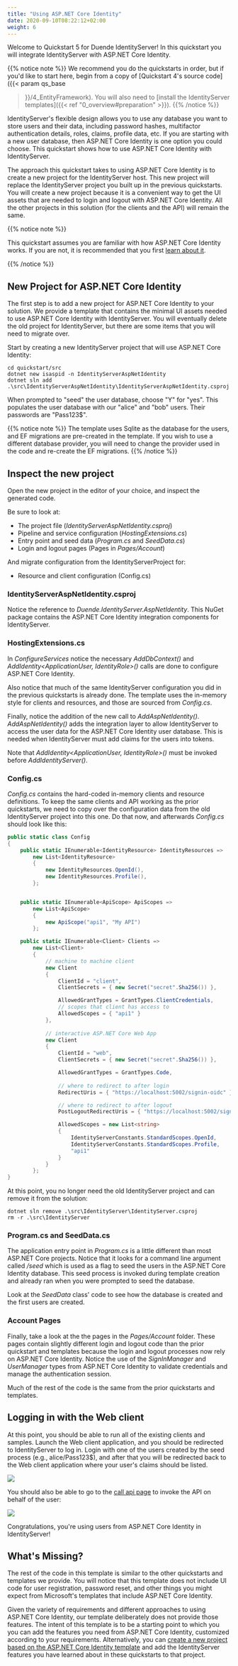 ```yaml
---
title: "Using ASP.NET Core Identity"
date: 2020-09-10T08:22:12+02:00
weight: 6
---
```


Welcome to Quickstart 5 for Duende IdentityServer! In this quickstart you will
integrate IdentityServer with ASP.NET Core Identity. 

{{% notice note %}}
We recommend you do the quickstarts in order, but if you'd like to start here,
begin from a copy of [Quickstart 4's source code]({{< param qs_base
>}}/4_EntityFramework). You will also need to [install the IdentityServer
templates]({{< ref "0_overview#preparation" >}}).
{{% /notice %}}

IdentityServer's flexible design allows you to use any database you want to
store users and their data, including password hashes, multifactor
authentication details, roles, claims, profile data, etc. If you are starting
with a new user database, then ASP.NET Core Identity is one option you could
choose. This quickstart shows how to use ASP.NET Core Identity with
IdentityServer.

The approach this quickstart takes to using ASP.NET Core Identity is to create a
new project for the IdentityServer host. This new project will replace the
IdentityServer project you built up in the previous quickstarts. You will create
a new project because it is a convenient way to get the UI assets that are
needed to login and logout with ASP.NET Core Identity. All the other projects in
this solution (for the clients and the API) will remain the same.

{{% notice note %}}

This quickstart assumes you are familiar with how ASP.NET Core Identity works.
If you are not, it is recommended that you first [learn about
it](https://docs.microsoft.com/en-us/aspnet/core/security/authentication/identity?view=aspnetcore-6.0).

{{% /notice %}}

## New Project for ASP.NET Core Identity
The first step is to add a new project for ASP.NET Core Identity to your
solution. We provide a template that contains the minimal UI assets needed to
use ASP.NET Core Identity with IdentityServer. You will eventually delete the
old project for IdentityServer, but there are some items that you will need to
migrate over.

Start by creating a new IdentityServer project that will use ASP.NET Core
Identity:

```  
cd quickstart/src
dotnet new isaspid -n IdentityServerAspNetIdentity
dotnet sln add .\src\IdentityServerAspNetIdentity\IdentityServerAspNetIdentity.csproj
```

When prompted to "seed" the user database, choose "Y" for "yes". This populates
the user database with our "alice" and "bob" users. Their passwords are
"Pass123$".

{{% notice note %}}
The template uses Sqlite as the database for the users, and EF migrations are
pre-created in the template. If you wish to use a different database provider,
you will need to change the provider used in the code and re-create the EF
migrations.
{{% /notice %}}

## Inspect the new project
Open the new project in the editor of your choice, and inspect the generated
code. 

Be sure to look at:
- The project file (*IdentityServerAspNetIdentity.csproj*)
- Pipeline and service configuration (*HostingExtensions.cs*)
- Entry point and seed data (*Program.cs* and *SeedData.cs*)
- Login and logout pages (Pages in *Pages/Account*)

And migrate configuration from the IdentityServerProject for:
- Resource and client configuration (Config.cs)

### IdentityServerAspNetIdentity.csproj
Notice the reference to *Duende.IdentityServer.AspNetIdentity*. This NuGet
package contains the ASP.NET Core Identity integration components for
IdentityServer.

### HostingExtensions.cs
In *ConfigureServices* notice the necessary *AddDbContext<ApplicationDbContext>()* and *AddIdentity<ApplicationUser, IdentityRole>()* calls are done to configure ASP.NET Core Identity.

Also notice that much of the same IdentityServer configuration you did in the previous quickstarts is already done.
The template uses the in-memory style for clients and resources, and those are sourced from *Config.cs*.

Finally, notice the addition of the new call to *AddAspNetIdentity<ApplicationUser>()*.
*AddAspNetIdentity()* adds the integration layer to allow IdentityServer to access the user data for the ASP.NET Core Identity user database.
This is needed when IdentityServer must add claims for the users into tokens.

Note that *AddIdentity<ApplicationUser, IdentityRole>()* must be invoked before *AddIdentityServer()*.

### Config.cs
*Config.cs* contains the hard-coded in-memory clients and resource definitions.
To keep the same clients and API working as the prior quickstarts, we need to copy over the configuration data from the old IdentityServer project into this one.
Do that now, and afterwards *Config.cs* should look like this:

```cs
public static class Config
{
    public static IEnumerable<IdentityResource> IdentityResources =>
        new List<IdentityResource>
        {
            new IdentityResources.OpenId(),
            new IdentityResources.Profile(),
        };


    public static IEnumerable<ApiScope> ApiScopes =>
        new List<ApiScope>
        {
            new ApiScope("api1", "My API")
        };

    public static IEnumerable<Client> Clients =>
        new List<Client>
        {
            // machine to machine client
            new Client
            {
                ClientId = "client",
                ClientSecrets = { new Secret("secret".Sha256()) },

                AllowedGrantTypes = GrantTypes.ClientCredentials,
                // scopes that client has access to
                AllowedScopes = { "api1" }
            },
                
            // interactive ASP.NET Core Web App
            new Client
            {
                ClientId = "web",
                ClientSecrets = { new Secret("secret".Sha256()) },

                AllowedGrantTypes = GrantTypes.Code,
                    
                // where to redirect to after login
                RedirectUris = { "https://localhost:5002/signin-oidc" },

                // where to redirect to after logout
                PostLogoutRedirectUris = { "https://localhost:5002/signout-callback-oidc" },

                AllowedScopes = new List<string>
                {
                    IdentityServerConstants.StandardScopes.OpenId,
                    IdentityServerConstants.StandardScopes.Profile,
                    "api1"
                }
            }
        };
}
```

At this point, you no longer need the old IdentityServer project and can remove
it from the solution:

```
dotnet sln remove .\src\IdentityServer\IdentityServer.csproj
rm -r .\src\IdentityServer
```

### Program.cs and SeedData.cs
The application entry point in *Program.cs* is a little different than most
ASP.NET Core projects. Notice that it looks for a command line argument called
*/seed* which is used as a flag to seed the users in the ASP.NET Core Identity
database. This seed process is invoked during template creation and already ran
when you were prompted to seed the database.

Look at the *SeedData* class' code to see how the database is created and the
first users are created.

### Account Pages
Finally, take a look at the the pages in the *Pages/Account* folder. These pages
contain slightly different login and logout code than the prior quickstart and
templates because the login and logout processes now rely on ASP.NET Core
Identity. Notice the use of the *SignInManager<ApplicationUser>* and
*UserManager<ApplicationUser>* types from ASP.NET Core Identity to validate
credentials and manage the authentication session.

Much of the rest of the code is the same from the prior quickstarts and
templates.

## Logging in with the Web client
At this point, you should be able to run all of the existing clients and samples.
Launch the Web client application, and you should be redirected to IdentityServer to log in. Login with one of the users created by the seed process (e.g., alice/Pass123$), and after that you will be redirected back to the Web client application where your user's claims should be listed.

![](../images/aspid_claims.png)

You should also be able to go to the [call api
page](https://localhost:5002/callapi) to invoke the API on behalf of the user:

![](../images/aspid_api_claims.png)

Congratulations, you're using users from ASP.NET Core Identity in
IdentityServer!

## What's Missing?
The rest of the code in this template is similar to the other quickstarts and
templates we provide. You will notice that this template does not include UI
code for user registration, password reset, and other things you might expect
from Microsoft's templates that include ASP.NET Core Identity.

Given the variety of requirements and different approaches to using ASP.NET Core
Identity, our template deliberately does not provide those features. The intent
of this template is to be a starting point to which you you can add the features
you need from ASP.NET Core Identity, customized according to your requirements.
Alternatively, you can [create a new project based on the ASP.NET Core Identity
template](https://docs.microsoft.com/en-us/aspnet/core/security/authentication/identity?view=aspnetcore-6.0&tabs=netcore-cli#create-a-web-app-with-authentication)
and add the IdentityServer features you have learned about in these quickstarts
to that project.
